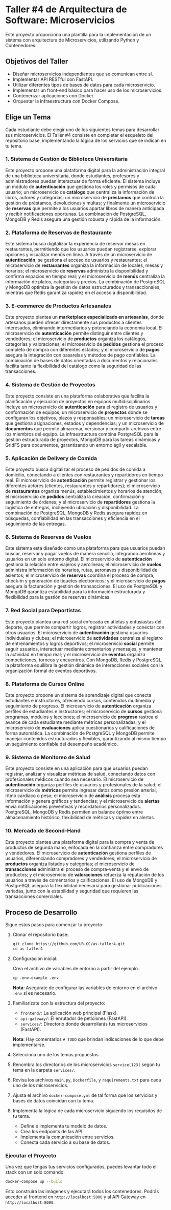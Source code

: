 # Taller #4 de Arquitectura de Software: Microservicios

Este proyecto proporciona una plantilla para la implementación de un sistema con arquitectura de Microservicios, utilizando Python y Contenedores.

## Objetivos del Taller

* Diseñar microservicios independientes que se comunican entre sí.
* Implementar API RESTful con FastAPI.
* Utilizar diferentes tipos de bases de datos para cada microservicio.
* Implementar un front-end básico para hacer uso de los microservicios.
* Contenerizar aplicaciones con Docker.
* Orquestar la infraestructura con Docker Compose.

## Elige un Tema

Cada estudiante debe elegir uno de los siguientes temas para desarrollar sus microservicios. El Taller #4 consiste en completar el esqueleto del repositorio base, implementando la lógica de los servicios que se indican en tu tema.

### 1. Sistema de Gestión de Biblioteca Universitaria

Este proyecto propone una plataforma digital para la administración integral de una biblioteca universitaria, donde estudiantes, profesores y administradores puedan interactuar de forma eficiente. El sistema incluye un módulo de **autenticación** que gestiona los roles y permisos de cada usuario; un microservicio de **catálogo** que centraliza la información de libros, autores y categorías; un microservicio de **préstamos** que controla la gestión de préstamos, devoluciones y multas; y finalmente un microservicio de **reservas** que permite a los usuarios apartar libros de manera anticipada y recibir notificaciones oportunas. La combinación de PostgreSQL, MongoDB y Redis asegura una gestión robusta y rápida de la información.

### 2. Plataforma de Reservas de Restaurante

Este sistema busca digitalizar la experiencia de reservar mesas en restaurantes, permitiendo que los usuarios puedan registrarse, explorar opciones y visualizar menús en línea. A través de un microservicio de **autenticación**, se gestiona el acceso de usuarios y restaurantes; el microservicio de **restaurantes** organiza la información de locales, mesas y horarios; el microservicio de **reservas** administra la disponibilidad y confirma espacios en tiempo real; y el microservicio de **menús** centraliza la información de platos, categorías y precios. La combinación de PostgreSQL y MongoDB optimiza la gestión de datos estructurados y transaccionales, mientras que Redis garantiza rapidez en el acceso a disponibilidad.

### 3. E-commerce de Productos Artesanales

Este proyecto plantea un **marketplace especializado en artesanías**, donde artesanos pueden ofrecer directamente sus productos a clientes interesados, eliminando intermediarios y potenciando la economía local. El microservicio de **autenticación** permite distinguir entre clientes y vendedores; el microservicio de **productos** organiza los catálogos, categorías y valoraciones; el microservicio de **pedidos** gestiona el proceso completo de compra con diferentes estados; y el microservicio de **pagos** asegura la integración con pasarelas y métodos de pago confiables. La combinación de bases de datos orientadas a documentos y relacionales facilita tanto la flexibilidad del catálogo como la seguridad de las transacciones.

### 4. Sistema de Gestión de Proyectos

Este proyecto consiste en una plataforma colaborativa que facilita la planificación y ejecución de proyectos en equipos multidisciplinarios. Incluye un microservicio de **autenticación** para el registro de usuarios y conformación de equipos; un microservicio de **proyectos** donde se configuran los objetivos, plazos y responsables; un microservicio de **tareas** que gestiona asignaciones, estados y dependencias; y un microservicio de **documentos** que permite almacenar, versionar y compartir archivos entre los miembros del equipo. La infraestructura combina PostgreSQL para la gestión estructurada de proyectos, MongoDB para las tareas dinámicas y GridFS para documentos, garantizando un entorno ágil y escalable.

### 5. Aplicación de Delivery de Comida

Este proyecto busca digitalizar el proceso de pedidos de comida a domicilio, conectando a clientes con restaurantes y repartidores en tiempo real. El microservicio de **autenticación** permite registrar y gestionar los diferentes actores (clientes, restaurantes y repartidores); el microservicio de **restaurantes** organiza menús, establecimientos y horarios de atención; el microservicio de **pedidos** centraliza la creación, confirmación y seguimiento de órdenes; y el microservicio de **repartidores** gestiona la logística de entregas, incluyendo ubicación y disponibilidad. La combinación de PostgreSQL, MongoDB y Redis asegura rapidez en búsquedas, confiabilidad en las transacciones y eficiencia en el seguimiento de las entregas.

### 6. Sistema de Reservas de Vuelos

Este sistema está diseñado como una plataforma para que usuarios puedan buscar, reservar y pagar vuelos de manera sencilla, integrando aerolíneas y usuarios en un solo entorno digital. El microservicio de **autenticación** gestiona la relación entre viajeros y aerolíneas; el microservicio de **vuelos** administra información de horarios, rutas, aeronaves y disponibilidad de asientos; el microservicio de **reservas** coordina el proceso de compra, check-in y generación de tiquetes electrónicos; y el microservicio de **pagos** asegura la facturación y gestión de transacciones. El uso de PostgreSQL y MongoDB garantiza estabilidad para la información estructurada y flexibilidad para la gestión de reservas dinámicas.

### 7. Red Social para Deportistas

Este proyecto plantea una red social enfocada en atletas y entusiastas del deporte, que permite compartir logros, registrar actividades y conectar con otros usuarios. El microservicio de **autenticación** gestiona usuarios individuales y clubes; el microservicio de **actividades** centraliza el registro de entrenamientos y logros deportivos; el microservicio **social** permite seguir usuarios, interactuar mediante comentarios y mensajes, y mantener la actividad en tiempo real; y el microservicio de **eventos** organiza competiciones, torneos y encuentros. Con MongoDB, Redis y PostgreSQL, la plataforma equilibra la gestión dinámica de interacciones sociales con la organización formal de eventos deportivos.

### 8. Plataforma de Cursos Online

Este proyecto propone un sistema de aprendizaje digital que conecta estudiantes e instructores, ofreciendo cursos, contenidos multimedia y seguimiento de progreso. El microservicio de **autenticación** organiza perfiles de estudiantes e instructores; el microservicio de **cursos** gestiona programas, módulos y lecciones; el microservicio de **progreso** rastrea el avance de cada estudiante mediante métricas personalizadas; y el microservicio de **evaluaciones** aplica cuestionarios y calificaciones de forma automática. La combinación de PostgreSQL y MongoDB permite manejar contenidos estructurados y flexibles, garantizando al mismo tiempo un seguimiento confiable del desempeño académico.

### 9. Sistema de Monitoreo de Salud

Este proyecto consiste en una aplicación para que usuarios puedan registrar, analizar y visualizar métricas de salud, conectando datos con profesionales médicos cuando sea necesario. El microservicio de **autenticación** organiza perfiles de usuarios y profesionales de la salud; el microservicio de **métricas** permite ingresar datos como presión arterial, ritmo cardiaco o peso; el microservicio de **análisis** procesa esta información y genera gráficos y tendencias; y el microservicio de **alertas** envía notificaciones preventivas y recordatorios personalizados. PostgreSQL, MongoDB y Redis permiten un balance óptimo entre almacenamiento histórico, flexibilidad de métricas y rapidez en alertas.

### 10. Mercado de Second-Hand

Este proyecto plantea una plataforma digital para la compra y venta de productos de segunda mano, enfocada en la confianza entre compradores y vendedores. El microservicio de **autenticación** gestiona perfiles de usuarios, diferenciando compradores y vendedores; el microservicio de **productos** organiza listados y categorías; el microservicio de **transacciones** administra el proceso de compra-venta y el envío de productos; y el microservicio de **valoraciones** refuerza la reputación de los usuarios a través de comentarios y calificaciones. El uso de MongoDB y PostgreSQL asegura la flexibilidad necesaria para gestionar publicaciones variadas, junto con la estabilidad y seguridad que requieren las transacciones comerciales.

## Proceso de Desarrollo

Sigue estos pasos para comenzar tu proyecto:

1. Clonar el repositorio base:

    ```bash
    git clone https://github.com/UR-CC/as-taller4.git
    cd as-taller4
    ```

2. Configuración inicial:

    Crea el archivo de variables de entorno a partir del ejemplo.

    ```bash
    cp .env.example .env
    ```

    **Nota**: Asegúrate de configurar las variables de entorno en el archivo `.env` si es necesario.

3. Familiarízate con la estructura del proyecto:
    
    * `frontend/`: La aplicación web principal (Flask).
    * `api-gateway/`: El enrutador de peticiones (FastAPI).
    * `services/`: Directorio donde desarrollarás tus microservicios (FastAPI).

    **Nota**: Hay comentarios `# TODO` que brindan indicaciones de lo que debe implementarse.

4. Selecciona uno de los temas propuestos.

5. Renombra los directorios de los microservicios `service[123]` según tu tema en la carpeta `services/`.

6. Revisa los archivos `main.py`, `Dockerfile`, y `requirements.txt` para cada uno de los microservicios.

7. Ajusta el archivo `docker-compose.yml` de tal forma que los servicios y bases de datos coincidan con tu tema.

8. Implementa la lógica de cada microservicio siguiendo los requisitos de tu tema.

    * Define e implementa tu modelo de datos.
    * Crea los endpoints de las API.
    * Implementa la comunicación entre servicios.
    * Conecta cada servicio a su base de datos.

### Ejecutar el Proyecto

Una vez que tengas tus servicios configurados, puedes levantar todo el stack con un solo comando:

```bash
docker-compose up --build
```

Esto construirá las imágenes y ejecutará todos los contenedores. Podrás acceder al frontend en `http://localhost:5000` y al API Gateway en `http://localhost:8000`.

